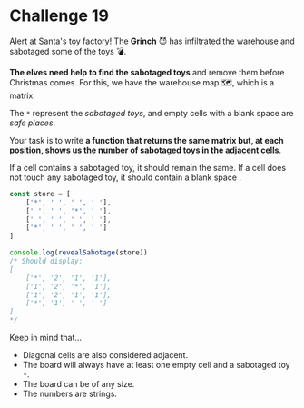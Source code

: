 Challenge 19
====

Alert at Santa's toy factory! The **Grinch** 😈 has infiltrated the warehouse and sabotaged some of the toys 💣.

**The elves need help to find the sabotaged toys** and remove them before Christmas comes. For this, we have the warehouse map 🗺️, which is a matrix.

The `*` represent the _sabotaged toys_, and empty cells with a blank space are _safe places_.

Your task is to write **a function that returns the same matrix but, at each position, shows us the number of sabotaged toys in the adjacent cells**.

If a cell contains a sabotaged toy, it should remain the same. If a cell does not touch any sabotaged toy, it should contain a blank space .

```JavaScript
const store = [
    ['*', ' ', ' ', ' '],
    [' ', ' ', '*', ' '],
    [' ', ' ', ' ', ' '],
    ['*', ' ', ' ', ' ']
]

console.log(revealSabotage(store))
/* Should display:
[
    ['*', '2', '1', '1'],
    ['1', '2', '*', '1'],
    ['1', '2', '1', '1'],
    ['*', '1', ' ', ' ']
]
*/
```

Keep in mind that…

* Diagonal cells are also considered adjacent.
* The board will always have at least one empty cell and a sabotaged toy `*`.
* The board can be of any size.
* The numbers are strings.
